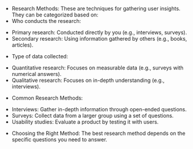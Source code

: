 - Research Methods: These are techniques for gathering user insights. They can be categorized based on:
- Who conducts the research:
+ Primary research: Conducted directly by you (e.g., interviews, surveys).
+ Secondary research: Using information gathered by others (e.g., books, articles).
- Type of data collected:
+ Quantitative research: Focuses on measurable data (e.g., surveys with numerical answers).
+ Qualitative research: Focuses on in-depth understanding (e.g., interviews).
- Common Research Methods:
+ Interviews: Gather in-depth information through open-ended questions.
+ Surveys: Collect data from a larger group using a set of questions.
+ Usability studies: Evaluate a product by testing it with users.
- Choosing the Right Method: The best research method depends on the specific questions you need to answer.